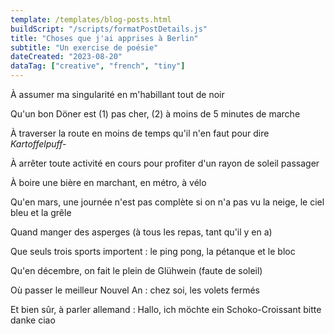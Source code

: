 ```yaml
---
template: /templates/blog-posts.html
buildScript: "/scripts/formatPostDetails.js"
title: "Choses que j'ai apprises à Berlin"
subtitle: "Un exercise de poésie"
dateCreated: "2023-08-20"
dataTag: ["creative", "french", "tiny"]
---
```


À assumer ma singularité en m'habillant tout de noir

Qu'un bon Döner est (1) pas cher, (2) à moins de 5 minutes de marche

À traverser la route en moins de temps qu'il n'en faut pour dire _Kartoffelpuff-_

À arrêter toute activité en cours pour profiter d'un rayon de soleil passager

À boire une bière en marchant, en métro, à vélo

Qu'en mars, une journée n'est pas complète si on n'a pas vu la neige, le ciel bleu et la grêle

Quand manger des asperges (à tous les repas, tant qu'il y en a)

Que seuls trois sports importent : le ping pong, la pétanque et le bloc

Qu'en décembre, on fait le plein de Glühwein (faute de soleil)

Où passer le meilleur Nouvel An : chez soi, les volets fermés

Et bien sûr, à parler allemand : Hallo, ich möchte ein Schoko-Croissant bitte danke ciao
